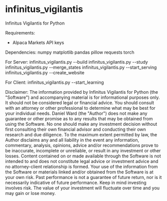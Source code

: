 # infinitus_vigilantis
Infinitus Vigilantis for Python

Requirements:
  - Alpaca Markets API keys

Dependencies:
    numpy matplotlib pandas pillow requests torch

For Server:
    infinitus_vigilantis.py --build
    infinitus_vigilantis.py --study
    infinitus_vigilantis.py --merge_states
    infinitus_vigilantis.py --start_serving
    infinitus_vigilantis.py --create_website

For Client:
    infinitus_vigilantis.py --start_learning

Disclaimer:
    The information provided by Infinitus Vigilantis for Python (the
"Software") and accompanying material is for informational purposes
only. It should not be considered legal or financial advice. You should
consult with an attorney or other professional to determine what may be
best for your individual needs. Daniel Ward (the "Author") does not
make any guarantee or other promise as to any results that may be
obtained from using the Software. No one should make any investment
decision without first consulting their own financial advisor and
conducting their own research and due diligence. To the maximum extent
permitted by law, the Author disclaims any and all liability in the
event any information, commentary, analysis, opinions, advice and/or
recommendations prove to be inaccurate, incomplete or unreliable, or
result in any investment or other losses. Content contained on or made
available through the Software is not intended to and does not
constitute legal advice or investment advice and no attorney-client
relationship is formed. Your use of the information from the Software
or materials linked and/or obtained from the Software is at your own
risk. Past performance is not a guarantee of future return, nor is it
necessarily indicative of future performance. Keep in mind investing
involves risk. The value of your investment will fluctuate over time
and you may gain or lose money.
